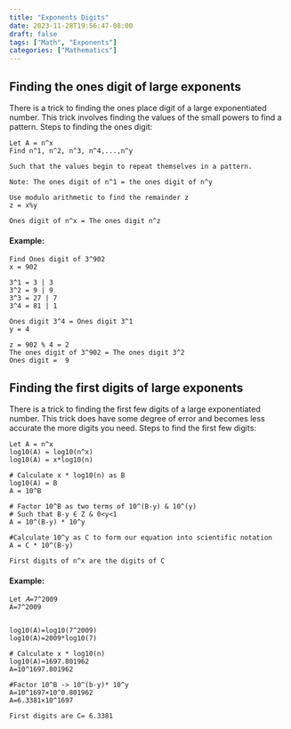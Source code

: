 ```yaml
---
title: "Exponents Digits"
date: 2023-11-28T19:56:47-08:00
draft: false
tags: ["Math", "Exponents"]
categories: ["Mathematics"]
---
```


## Finding the ones digit of large exponents

There is a trick to finding the ones place digit of a large exponentiated number. This trick involves finding the values of the small powers to find a pattern. Steps to finding the ones digit:

```
Let A = n^x
Find n^1, n^2, n^3, n^4,...,n^y

Such that the values begin to repeat themselves in a pattern.

Note: The ones digit of n^1 = the ones digit of n^y

Use modulo arithmetic to find the remainder z
z = x%y

Ones digit of n^x = The ones digit n^z
```

#### Example:

```
Find Ones digit of 3^902
x = 902

3^1 = 3 | 3
3^2 = 9 | 9
3^3 = 27 | 7
3^4 = 81 | 1

Ones digit 3^4 = Ones digit 3^1
y = 4

z = 902 % 4 = 2
The ones digit of 3^902 = The ones digit 3^2
Ones digit =  9

```

## Finding the first digits of large exponents

There is a trick to finding the first few digits of a large exponentiated number. This trick does have some degree of error and becomes less accurate the more digits you need. Steps to find the first few digits:

```
Let A = n^x
log10(A) = log10(n^x)
log10(A) = x*log10(n)

# Calculate x * log10(n) as B
log10(A) = B
A = 10^B

# Factor 10^B as two terms of 10^(B-y) & 10^(y)
# Such that B-y ∈ Z & 0<y<1
A = 10^(B-y) * 10^y

#Calculate 10^y as C to form our equation into scientific notation
A = C * 10^(B-y)

First digits of n^x are the digits of C
```

#### Example:

```
Let 𝐴=7^2009
A=7^2009


log10(A)=log10(7^2009)
log10(A)=2009*log10(7)

# Calculate x * log10(n)
log10(A)≈1697.801962
A=10^1697.801962

#Factor 10^B -> 10^(b-y)* 10^y
A=10^1697×10^0.801962
A=6.3381×10^1697

First digits are C= 6.3381

```

